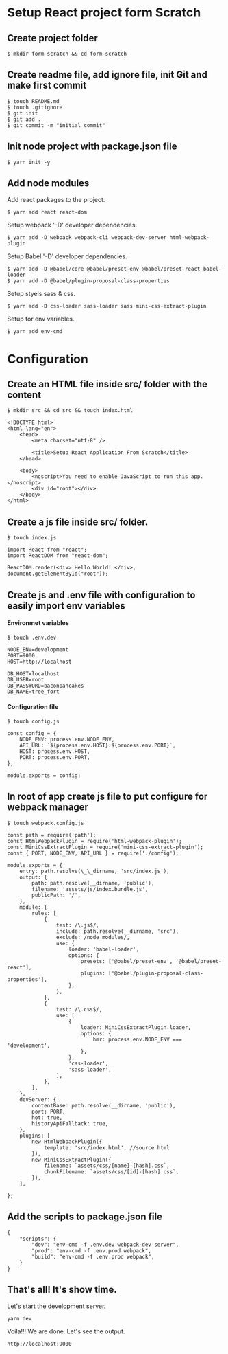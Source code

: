 # Setup React project form Scratch

## Create project folder

```
$ mkdir form-scratch && cd form-scratch
```

## Create readme file, add ignore file, init Git and make first commit

```
$ touch README.md
$ touch .gitignore
$ git init
$ git add .
$ git commit -m "initial commit"
```

## Init node project with package.json file

```
$ yarn init -y
```

## Add node modules

Add react packages to the project.

```
$ yarn add react react-dom
```

Setup webpack '-D' developer dependencies.

```
$ yarn add -D webpack webpack-cli webpack-dev-server html-webpack-plugin
```

Setup Babel '-D' developer dependencies.

```
$ yarn add -D @babel/core @babel/preset-env @babel/preset-react babel-loader
$ yarn add -D @babel/plugin-proposal-class-properties
```

Setup styels sass & css.

```
$ yarn add -D css-loader sass-loader sass mini-css-extract-plugin
```

Setup for env variables.

```
$ yarn add env-cmd
```

# Configuration

## Create an HTML file inside src/ folder with the content

```
$ mkdir src && cd src && touch index.html
```

```
<!DOCTYPE html>
<html lang="en">
    <head>
        <meta charset="utf-8" />

        <title>Setup React Application From Scratch</title>
    </head>

    <body>
        <noscript>You need to enable JavaScript to run this app.</noscript>
        <div id="root"></div>
    </body>
</html>
```

## Create a js file inside src/ folder.

```
$ touch index.js
```

```
import React from "react";
import ReactDOM from "react-dom";

ReactDOM.render(<div> Hello World! </div>, document.getElementById("root"));
```

## Create js and .env file with configuration to easily import env variables

#### Environmet variables

```
$ touch .env.dev
```

```
NODE_ENV=development
PORT=9000
HOST=http://localhost

DB_HOST=localhost
DB_USER=root
DB_PASSWORD=baconpancakes
DB_NAME=tree_fort
```

#### Configuration file

```
$ touch config.js
```

```
const config = {
    NODE_ENV: process.env.NODE_ENV,
    API_URL: `${process.env.HOST}:${process.env.PORT}`,
    HOST: process.env.HOST,
    PORT: process.env.PORT,
};

module.exports = config;
```

## In root of app create js file to put configure for webpack manager

```
$ touch webpack.config.js
```

```
const path = require('path');
const HtmlWebpackPlugin = require('html-webpack-plugin');
const MiniCssExtractPlugin = require('mini-css-extract-plugin');
const { PORT, NODE_ENV, API_URL } = require('./config');

module.exports = {
    entry: path.resolve(\_\_dirname, 'src/index.js'),
    output: {
        path: path.resolve(__dirname, 'public'),
        filename: 'assets/js/index.bundle.js',
        publicPath: '/',
    },
    module: {
        rules: [
            {
                test: /\.js$/,
                include: path.resolve(__dirname, 'src'),
                exclude: /node_modules/,
                use: {
                    loader: 'babel-loader',
                    options: {
                        presets: ['@babel/preset-env', '@babel/preset-react'],
                        plugins: ['@babel/plugin-proposal-class-properties'],
                    },
                },
            },
            {
                test: /\.css$/,
                use: [
                    {
                        loader: MiniCssExtractPlugin.loader,
                        options: {
                            hmr: process.env.NODE_ENV === 'development',
                        },
                    },
                    'css-loader',
                    'sass-loader',
                ],
            },
        ],
    },
    devServer: {
        contentBase: path.resolve(__dirname, 'public'),
        port: PORT,
        hot: true,
        historyApiFallback: true,
    },
    plugins: [
        new HtmlWebpackPlugin({
            template: 'src/index.html', //source html
        }),
        new MiniCssExtractPlugin({
            filename: `assets/css/[name]-[hash].css`,
            chunkFilename: `assets/css/[id]-[hash].css`,
        }),
    ],

};
```

## Add the scripts to package.json file

```
{
    "scripts": {
        "dev": "env-cmd -f .env.dev webpack-dev-server",
        "prod": "env-cmd -f .env.prod webpack",
        "build": "env-cmd -f .env.prod webpack",
    }
}
```

## That's all! It's show time.

Let's start the development server.

```
yarn dev
```

Voila!!! We are done. Let's see the output.

```
http://localhost:9000
```

